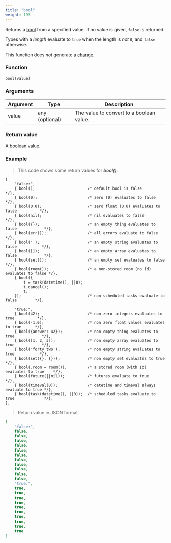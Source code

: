 ```yaml
---
title: "bool"
weight: 193
---
```


Returns a [bool](../../data-types/bool) from a specified value.
If no value is given, `false` is returned.

Types with a *length* evaluate to `true` when the length is *not* `0`, and `false` otherwise.

This function does *not* generate a [change](../../overview/changes).

### Function

`bool(value)`

### Arguments

Argument | Type | Description
-------- | ---- | -----------
value | any (optional) | The value to convert to a boolean value.

### Return value

A boolean value.

### Example

> This code shows some return values for ***bool()***:

```thingsdb,json_response
[
    "false:",
    { bool();                       /* default bool is false                        */},
    { bool(0);                      /* zero (0) evaluates to false                  */},
    { bool(0.0);                    /* zero float (0.0) evaluates to false          */},
    { bool(nil);                    /* nil evaluates to false                       */},
    { bool({});                     /* an empty thing evaluates to false            */},
    { bool(err());                  /* all errors evaluate to false                 */},
    { bool('');                     /* an empty string evaluates to false           */},
    { bool([]);                     /* an empty array evaluates to false            */},
    { bool(set());                  /* an empty set evaluates to false              */},
    { bool(room());                 /* a non-stored room (no Id) evaluates to false */},
    { bool({
        t = task(datetime(), ||0);
        t.cancel();
        t;
    });                             /* non-scheduled tasks evaluate to false        */},

    "true:",
    { bool(42);                     /* non zero integers evaluates to true          */},
    { bool(-1.0);                   /* non zero float values evaluates to true      */},
    { bool({answer: 42});           /* non empty thing evaluates to true            */},
    { bool([1, 2, 3]);              /* non empty array evaluates to true            */},
    { bool('forty two');            /* non empty string evaluates to true           */},
    { bool(set({}, {}));            /* non empty set evaluates to true              */},
    { bool(.room = room());         /* a stored room (with Id) evaluates to true    */},
    { bool(future(||nil));          /* futures evaluate to true                     */},
    { bool(timeval(0));             /* datetime and timeval always evaluate to true */},
    { bool(task(datetime(), ||0));  /* scheduled tasks evaluate to true             */},
];
```

> Return value in JSON format

```json
[
    "false:",
    false,
    false,
    false,
    false,
    false,
    false,
    false,
    false,
    false,
    false,
    false,
    "true:",
    true,
    true,
    true,
    true,
    true,
    true,
    true,
    true,
    true,
    true
]
```

